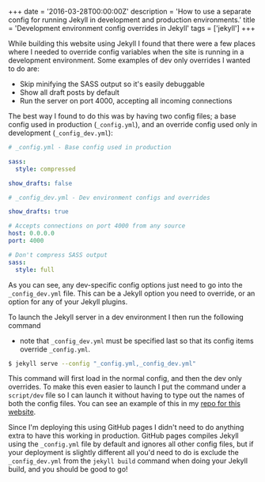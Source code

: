 +++
date = '2016-03-28T00:00:00Z'
description = 'How to use a separate config for running Jekyll in development and production environments.'
title = 'Development environment config overrides in Jekyll'
tags = ['jekyll']
+++

While building this website using Jekyll I found that there were a few places where
I needed to override config variables when the site is running in a development
environment. Some examples of dev only overrides I wanted to do are:

- Skip minifying the SASS output so it's easily debuggable
- Show all draft posts by default
- Run the server on port 4000, accepting all incoming connections

The best way I found to do this was by having two config files; a base config
used in production (`_config.yml`), and an override config used only in
development (`_config_dev.yml`):

```yaml
# _config.yml - Base config used in production

sass:
  style: compressed

show_drafts: false
```

```yaml
# _config_dev.yml - Dev environment configs and overrides

show_drafts: true

# Accepts connections on port 4000 from any source
host: 0.0.0.0
port: 4000

# Don't compress SASS output
sass:
  style: full
```

As you can see, any dev-specific config options just need to go into the
`_config_dev.yml` file. This can be a Jekyll option you need to override,
or an option for any of your Jekyll plugins.

To launch the Jekyll server in a dev environment I then run the following command
- note that `_config_dev.yml` must be specified last so that
its config items override `_config.yml`.

```bash
$ jekyll serve --config "_config.yml,_config_dev.yml"
```

This command will first load in the normal config, and then the dev
only overrides. To make this even easier to launch I put the command
under a `script/dev` file so I can launch it without having to type
out the names of both the config files. You can see an example of this in my
[repo for this website](https://github.com/alexpls/alexpls.github.io/blob/master/script/dev).

Since I'm deploying this using GitHub pages I didn't need to do anything extra to
have this working in production. GitHub pages compiles Jekyll using the `_config.yml`
file by default and ignores all other config files, but if your deployment is slightly
different all you'd need to do is exclude the `_config_dev.yml` from the `jekyll build`
command when doing your Jekyll build, and you should be good to go!

